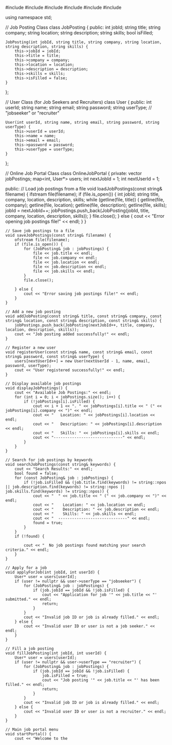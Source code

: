 #include <iostream>
#include <string>
#include <vector>
#include <map>
#include <fstream>
#include <sstream>

using namespace std;

// Job Posting Class
class JobPosting {
public:
    int jobId;
    string title;
    string company;
    string location;
    string description;
    string skills;
    bool isFilled;

    JobPosting(int jobId, string title, string company, string location, string description, string skills) {
        this->jobId = jobId;
        this->title = title;
        this->company = company;
        this->location = location;
        this->description = description;
        this->skills = skills;
        this->isFilled = false;
    }
};

// User Class (for Job Seekers and Recruiters)
class User {
public:
    int userId;
    string name;
    string email;
    string password;
    string userType; // "jobseeker" or "recruiter"

    User(int userId, string name, string email, string password, string userType) {
        this->userId = userId;
        this->name = name;
        this->email = email;
        this->password = password;
        this->userType = userType;
    }
};

// Online Job Portal Class
class OnlineJobPortal {
private:
    vector<JobPosting> jobPostings;
    map<int, User*> users;
    int nextJobId = 1;
    int nextUserId = 1;

public:
    // Load job postings from a file
    void loadJobPostings(const string& filename) {
        ifstream file(filename);
        if (file.is_open()) {
            int jobId;
            string title, company, location, description, skills;
            while (getline(file, title)) {
                getline(file, company);
                getline(file, location);
                getline(file, description);
                getline(file, skills);
                jobId = nextJobId++;
                jobPostings.push_back(JobPosting(jobId, title, company, location, description, skills));
            }
            file.close();
        } else {
            cout << "Error opening job postings file!" << endl;
        }
    }

    // Save job postings to a file
    void saveJobPostings(const string& filename) {
        ofstream file(filename);
        if (file.is_open()) {
            for (JobPosting& job : jobPostings) {
                file << job.title << endl;
                file << job.company << endl;
                file << job.location << endl;
                file << job.description << endl;
                file << job.skills << endl;
            }
            file.close();

        } else {
            cout << "Error saving job postings file!" << endl;
        }
    }

    // Add a new job posting
    void addJobPosting(const string& title, const string& company, const string& location, const string& description, const string& skills) {
        jobPostings.push_back(JobPosting(nextJobId++, title, company, location, description, skills));
        cout << "Job posting added successfully!" << endl;
    }

    // Register a new user
    void registerUser(const string& name, const string& email, const string& password, const string& userType) {
        users[nextUserId++] = new User(nextUserId - 1, name, email, password, userType);
        cout << "User registered successfully!" << endl;
    }

    // Display available job postings
    void displayJobPostings() {
        cout << "Available Job Postings:" << endl;
        for (int i = 0; i < jobPostings.size(); i++) {
            if (!jobPostings[i].isFilled) {
                cout << i + 1 << ". " << jobPostings[i].title << " (" << jobPostings[i].company << ")" << endl;
                cout << "   Location: " << jobPostings[i].location << endl;
                cout << "   Description: " << jobPostings[i].description << endl;
                cout << "   Skills: " << jobPostings[i].skills << endl;
                cout << "------------------------------" << endl;
            }
        }
    }

    // Search for job postings by keywords
    void searchJobPostings(const string& keywords) {
        cout << "Search Results:" << endl;
        bool found = false;
        for (const JobPosting& job : jobPostings) {
            if (!job.isFilled && (job.title.find(keywords) != string::npos || job.description.find(keywords) != string::npos || job.skills.find(keywords) != string::npos)) {
                cout << "  " << job.title << " (" << job.company << ")" << endl;
                cout << "    Location: " << job.location << endl;
                cout << "    Description: " << job.description << endl;
                cout << "    Skills: " << job.skills << endl;
                cout << "  ------------------------------" << endl;
                found = true;
            }
        }
        if (!found) {

            cout << "  No job postings found matching your search criteria." << endl;
        }
    }

    // Apply for a job
    void applyForJob(int jobId, int userId) {
        User* user = users[userId];
        if (user != nullptr && user->userType == "jobseeker") {
            for (JobPosting& job : jobPostings) {
                if (job.jobId == jobId && !job.isFilled) {
                    cout << "Application for job '" << job.title << "' submitted." << endl;
                    return;
                }
            }
            cout << "Invalid job ID or job is already filled." << endl;
        } else {
            cout << "Invalid user ID or user is not a job seeker." << endl;
        }
    }

    // Fill a job posting
    void fillJobPosting(int jobId, int userId) {
        User* user = users[userId];
        if (user != nullptr && user->userType == "recruiter") {
            for (JobPosting& job : jobPostings) {
                if (job.jobId == jobId && !job.isFilled) {
                    job.isFilled = true;
                    cout << "Job posting '" << job.title << "' has been filled." << endl;
                    return;
                }
            }
            cout << "Invalid job ID or job is already filled." << endl;
        } else {
            cout << "Invalid user ID or user is not a recruiter." << endl;
        }
    }

    // Main job portal menu
    void startPortal() {
        cout << "Welcome to the
